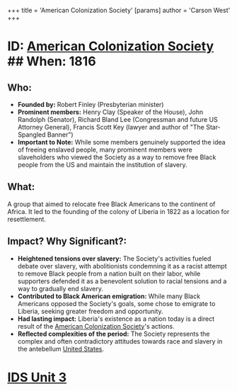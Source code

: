 +++
 title = 'American Colonization Society'
[params]
	author = 'Carson West'
+++
# ID: [American Colonization Society](./../american-colonization-society/) ## When: 1816
## Who: 
- **Founded by:** Robert Finley (Presbyterian minister) 
- **Prominent members:** Henry Clay (Speaker of the House), John Randolph (Senator), Richard Bland Lee (Congressman and future US Attorney General), Francis Scott Key (lawyer and author of "The Star-Spangled Banner")
- **Important to Note:**  While some members genuinely supported the idea of freeing enslaved people, many prominent members were slaveholders who viewed the Society as a way to remove free Black people from the US and maintain the institution of slavery. 

## What: 
A group that aimed to relocate free Black Americans to the continent of Africa. It led to the founding of the colony of Liberia in 1822 as a location for resettlement. 

## Impact? Why Significant?: 
* **Heightened tensions over slavery:** The Society's activities fueled debate over slavery, with abolitionists condemning it as a racist attempt to remove Black people from a nation built on their labor, while supporters defended it as a benevolent solution to racial tensions and a way to gradually end slavery. 
* **Contributed to Black American emigration:**  While many Black Americans opposed the Society's goals, some chose to emigrate to Liberia, seeking greater freedom and opportunity. 
* **Had lasting impact:** Liberia's existence as a nation today is a direct result of the [American Colonization Society](./../american-colonization-society/)'s actions. 
* **Reflected complexities of the period:** The Society represents the complex and often contradictory attitudes towards race and slavery in the antebellum [United States](./../united-states/). 

# [IDS Unit 3](./../ids-unit-3/)